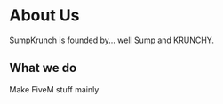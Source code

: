 # About Us
SumpKrunch is founded by... well Sump and KRUNCHY. 

## What we do
Make FiveM stuff mainly